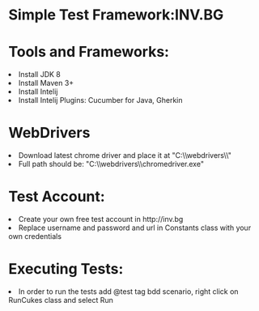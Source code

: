 # Simple Test Framework:INV.BG

# Tools and Frameworks:
<li>Install JDK 8</li>
<li>Install Maven 3+</li>
<li>Install Intelij</li>
<li>Install Intelij Plugins: Cucumber for Java, Gherkin</li>

# WebDrivers
<li>Download latest chrome driver and place it at "C:\\webdrivers\\" </li>
<li>Full path should be: "C:\\webdrivers\\chromedriver.exe" </li>

# Test Account:
<li>Create your own free test account in http://inv.bg</li>
<li>Replace username and password and url in Constants class with your own credentials</li>



# Executing Tests:
<li>In order to run the tests add @test tag bdd scenario, right click on RunCukes class and select Run</li>





